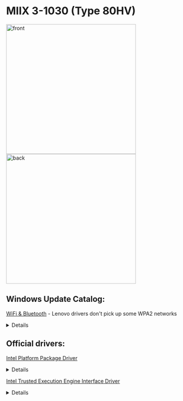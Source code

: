 # MIIX 3-1030 (Type 80HV) 
<p align="left">
  <img src="https://cdn.x-kom.pl/i/setup/images/prod/big/product-new-big,,pr_2015_9_29_13_53_38_707.jpg" width="350" title="front">
  <img src="https://cdn.x-kom.pl/i/setup/images/prod/big/product-new-big,,pr_2015_9_29_13_53_46_884.jpg" width="350" alt="back">
</p>


## Windows Update Catalog:
[WiFi & Bluetooth](https://catalog.s.download.windowsupdate.com/d/msdownload/update/driver/drvs/2018/01/7080faf1-49a2-4824-9efe-5bb1e861a6d3_a53ce31521064547847ccbd18243fbed75e79280.cab) - Lenovo drivers don't pick up some WPA2 networks <details>
## Realtek RTL8723BS Wireless LAN 802.11n SDIO Network Adapter
- **Provider:** Realtek Semiconductor Corp.
- **Version:** 3008.66.1013.2017
- **Date:** November 15th 2017
- **SHA256 Checksum:** ZnBa6Gihg+XfWxNmdHSGKnRcCdvivc1dh6u6j9N7+as=
</details>

## Official drivers:

[Intel Platform Package Driver](https://download.lenovo.com/consumer/mobiles/4rm4029f.exe) 
<details>
  
## Intel Atom Processor Z3000 Series (Entry Type 3) Drivers for Windows 8.1 (32-bit)
- **Version:** *Intel_ww33, VGA_3643,Realtek audio_6.2.9600.4166,Camera OV2722_603.9600.1948.38432 Bosch G-sensor_9.51.21.381*
- **Date:** December 30th 2014
- **SHA256 Checksum:** 3776b6c9491f97d5fd308570905c41e82f1eeaa95f0980bf40f506364aab73a1

  
### Contains:
*   **Audio:** Drivers for the tablet's audio hardware (speakers, microphone, headphone jack).
*   **Camera:** Drivers for the tablet's front and/or rear camera.
*   **DPTF:** Drivers for Intel's Dynamic Platform and Thermal Framework. This manages power and thermal performance to optimize battery life and prevent overheating.
*   **GFX:** Drivers for the Intel integrated graphics (likely Intel HD Graphics) within the Atom processor.
*   **GPIO:** Drivers for General Purpose Input/Output pins. These are used for various low-level functions and controlling peripherals.
*   **GPIOVirtual:** Drivers for virtualized GPIO.
*   **I2C:** Drivers for the I2C (Inter-Integrated Circuit) bus, a common communication protocol used for connecting various components on the motherboard (e.g., sensors, touch controllers).
*   **MBI:** Drivers for the Intel Mobile Bus Interface, related to low-power communication.
*   **PMIC:** Drivers for the Power Management Integrated Circuit. This controls the power supply and battery management functions.
*   **Sensor:** Drivers for any sensors present in the tablet, such as an accelerometer, gyroscope, ambient light sensor, etc.
*   **TXEI:** Drivers for the Trusted Execution Engine Interface (Intel TXE). This is related to security and platform integrity.
*   **UART:** Drivers for the Universal Asynchronous Receiver/Transmitter, used for serial communication (though less common in modern tablets).
*   **WCE:** Drivers for Wireless Communication Engine. Could involve bluetooth or wireless communication.
</details>

[Intel Trusted Execution Engine Interface Driver](https://download.lenovo.com/consumer/mobiles/4rmt019f.exe)
<details>
  
## Intel Trusted Execution Engine Interface Driver for 32-bit Windows:
- **Version:** 1.0.0.1064
- **Date:** November 11th 2014
- **SHA256 Checksum**: 8611d9437275c94cb6183a2ad7ba02b0dd0b661e4ce1230e541e1a5aed138767

The Intel Trusted Execution Engine (TXE) is a hardware and firmware subsystem that resides within many Intel chipsets (including the one used in the Lenovo Miix 3 1030). It provides a secure and isolated environment for performing security-related tasks. Think of it as a mini-computer inside your main computer, dedicated to security.
</details>


